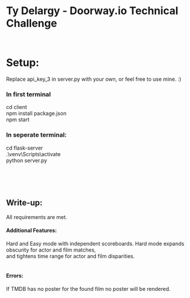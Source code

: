 # Ty Delargy - Doorway.io Technical Challenge<br><br>
# Setup:<br>
Replace api_key_3 in server.py with your own, or feel free to use mine. :)<br>
  
### In first terminal<br>
cd client<br>
npm install package.json<br>
npm start<br>

### In seperate terminal:<br>
cd flask-server<br>
.\venv\Scripts\activate<br>
python server.py<br>


<br><br><br>
## Write-up: <br>
All requirements are met.<br>

#### Additional Features: <br>
Hard and Easy mode with independent scoreboards. Hard mode expands obscurity for actor and film matches,<br>
and tightens time range for actor and film disparities.<br>
<br>

#### Errors:<br>
If TMDB has no poster for the found film no poster will be rendered. <br>
